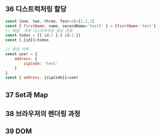 ## 36 디스트럭처링 할당
```js
const [one, two, three, four=4]=[1,2,3]
const { firstName: name, secondName='test2' } = {fisrtName:'test'}
// 배열, 객체 디스트럭처링 할당 혼용
const todos = [{ id:1 },{ id:2 }]
const [,{id}]=todos

// 중첩 객체
const user = {
    address: {
        zipCode: 'test'
    }
}
const { address: {zipCode}}=user
```
## 37 Set과 Map
## 38 브라우저의 렌더링 과정
## 39 DOM